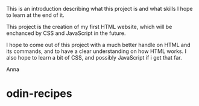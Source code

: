 This is an introduction describing what this project is and what skills I hope to learn
at the end of it.

This project is the creation of my first HTML website, which will be enchanced by CSS and
JavaScript in the future.

I hope to come out of this project with a much better handle on HTML and its commands, and
to have a clear understanding on how HTML works. I also hope to learn a bit of CSS, and 
possibly JavaScript if i get that far.

Anna
# odin-recipes
